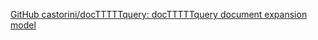 
[GitHub castorini/docTTTTTquery: docTTTTTquery document expansion model](https://github.com/castorini/docTTTTTquery)
